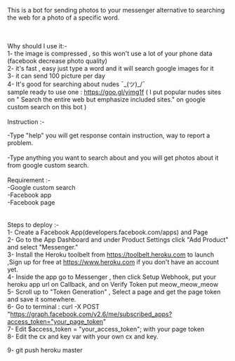 
This is a bot for sending photos to your messenger alternative to searching the web for a photo of a specific word.<br /><br /><br />

Why should I use it:-
<br />
1- the image is compressed , so this won't use a lot of your phone data
(facebook decrease photo quality)
<br />
2- it's fast , easy just type a word and it will search google images for it
<br />
3- it can send 100 picture per day
<br />
4- It's good for searching about nudes ¯\_(ツ)_/¯
<br />
sample ready to use one : https://goo.gl/yimg1f   ( I put popular nudes sites on " Search the entire web but emphasize included sites." on google custom search on this bot )
<br />
<br />
Instruction :-<br />

-Type "help" you will get response contain instruction, way to report a problem.<br />
<br />
-Type anything you want to search about and you will get photos about it from google custom search.
<br />
<br />
Requirement :-
<br />
-Google custom search <br />
-Facebook app<br />
-Facebook page<br />
<br />
<br />
Steps to deploy :-<br />
1-  Create a Facebook App(developers.facebook.com/apps) and Page
<br />
2- Go to the App Dashboard and under Product Settings click "Add Product" and select "Messenger."
<br />
3- Install the Heroku toolbelt from https://toolbelt.heroku.com to launch ,Sign up for free at https://www.heroku.com if you don't have an account yet.
<br />
4- Inside the app go to Messenger , then click Setup Webhook, put your heroku app url on Callback, and on Verify Token put meow_meow_meow
<br />
5- Scroll up to "Token Generation" , Select a page  and get the page token and save it somewhere.
<br />
6- Go to terminal  :
curl -X POST "https://graph.facebook.com/v2.6/me/subscribed_apps?access_token="your_page_token"
<br />
7- Edit  $access_token     = "your_access_token";    with your page token
<br />
8- Edit the cx and key var with your own cx and key.
<br />

9-  git push heroku master 
